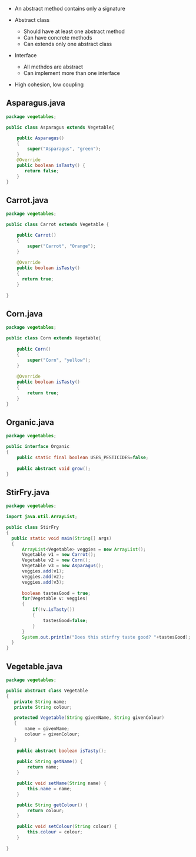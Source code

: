 - An abstract method contains only a signature
- Abstract class
	- Should have at least one abstract method
	- Can have concrete methods
	- Can extends only one abstract class

- Interface
	- All methdos are abstract
    - Can implement more than one interface 

- High cohesion, low coupling 

## Asparagus.java
```java
package vegetables;

public class Asparagus extends Vegetable{

    public Asparagus()
    {
        super("Asparagus", "green");
    }
    @Override
    public boolean isTasty() {
       return false;
    }
}
```

## Carrot.java
```java
package vegetables;

public class Carrot extends Vegetable {

    public Carrot()
    {
        super("Carrot", "Orange");
    }
    
    @Override
    public boolean isTasty() 
    {
      return true; 
    }
    
}
```

## Corn.java
```java
package vegetables;

public class Corn extends Vegetable{
    
    public Corn()
    {
        super("Corn", "yellow");
    }
    
    @Override
    public boolean isTasty()
    {
        return true;
    }
}
```

## Organic.java
```java
package vegetables;

public interface Organic 
{
    public static final boolean USES_PESTICIDES=false;
    
    public abstract void grow();
}
```

## StirFry.java
```java
package vegetables;

import java.util.ArrayList;

public class StirFry 
{
  public static void main(String[] args)
  {
      ArrayList<Vegetable> veggies = new ArrayList();
      Vegetable v1 = new Carrot();
      Vegetable v2 = new Corn();
      Vegetable v3 = new Asparagus();
      veggies.add(v1);
      veggies.add(v2);
      veggies.add(v3);
      
      boolean tastesGood = true;
      for(Vegetable v: veggies)
      {
          if(!v.isTasty())
          {
              tastesGood=false;
          }
      }
      System.out.println("Does this stirfry taste good? "+tastesGood);
  }
}
```

## Vegetable.java
```java
package vegetables;

public abstract class Vegetable 
{
   private String name;
   private String colour;

   protected Vegetable(String givenName, String givenColour)
   {
       name = givenName;
       colour = givenColour;
   }
   
    public abstract boolean isTasty();
   
    public String getName() {
        return name;
    }

    public void setName(String name) {
        this.name = name;
    }

    public String getColour() {
        return colour;
    }

    public void setColour(String colour) {
        this.colour = colour;
    }
   
}
```